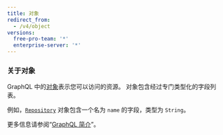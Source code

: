 ```yaml
---
title: 对象
redirect_from:
  - /v4/object
versions:
  free-pro-team: '*'
  enterprise-server: '*'
---
```


### 关于对象

GraphQL 中的[对象](https://graphql.github.io/graphql-spec/June2018/#sec-Objects)表示您可以访问的资源。 对象包含经过专门类型化的字段列表。

例如，[`Repository`](/graphql/reference/objects#repository) 对象包含一个名为 `name` 的字段，类型为 `String`。

更多信息请参阅“[GraphQL 简介](/v4/guides/intro-to-graphql)”。

<!-- this page is pre-rendered by scripts because it's too big to load dynamically -->
<!-- see lib/graphql/static/prerendered-objects.json -->
